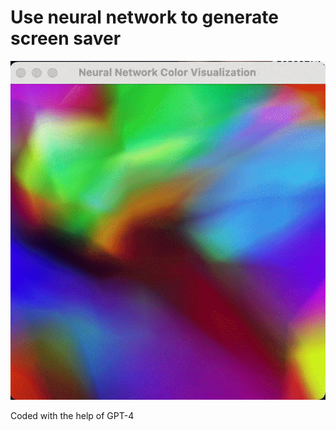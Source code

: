 # Use neural network to generate screen saver

![Alt Text](https://raw.githubusercontent.com/kingofdelphi/color-prediction-DNN/main/anim.gif)


Coded with the help of GPT-4
